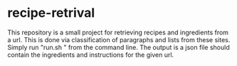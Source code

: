 # recipe-retrival

This repository is a small project for retrieving recipes and ingredients from a url. This is done via classification of paragraphs and lists from these sites.
Simply run "run.sh <url>" from the command line. The output is a json file should contain the ingredients and instructions for the given url.
